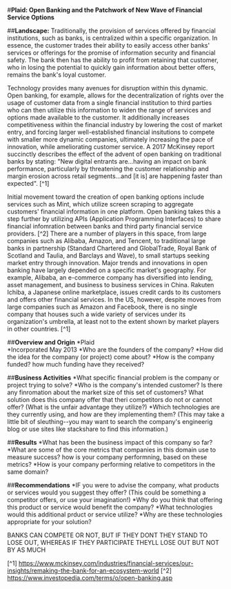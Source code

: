 #**Plaid: Open Banking and the Patchwork of New Wave of Financial Service Options**

##**Landscape:**
Traditionally, the provision of services offered by financial institutions, such as banks, is centralized within a specific organization. In essence, the customer trades their ability to easily access other banks' services or offerings for the promise of information security and financial safety. The bank then has the ability to profit from retaining that customer, who in losing the potential to quickly gain information about better offers, remains the bank's loyal customer. 

Technology provides many avenues for disruption within this dynamic. Open banking, for example, allows for the decentralization of rights over the usage of customer data from a single financial institution to third parties who can then utilize this information to widen the range of services and options made available to the customer. It additionally increases competitiveness within the financial industry by lowering the cost of market entry, and forcing larger well-established financial insitutions to compete with smaller more dynamic companies, ultimately increasing the pace of innovation, while ameliorating customer service. A 2017 McKinsey report succinctly describes the effect of the advent of open banking on traditional banks by stating: "New digital entrants are...having an impact on bank performance, particularly by threatening the customer relationship and margin erosion across retail segments...and [it is] are happening faster than expected". [^1] 

Initial movement toward the creation of open banking options include services such as Mint, which utilize screen scraping to aggregate customers' financial information in one platform. Open banking takes this a step further by utilizing APIs (Application Programming Interfaces) to share financial infomration between banks and third party financial service providers. [^2] There are a number of players in this space, from large companies such as Alibaba, Amazon, and Tencent, to traditional large banks in partnership (Standard Chartered and GlobalTrade, Royal Bank of Scotland and Taulia, and Barclays and Wave), to small startups seeking market entry through innovation. Major trends and innovations in open banking have largely depended on a specific market's geography. For example, Alibaba, an e-commerce company has diversified into lending, asset management, and business to business services in China. Rakuten Ichiba, a Japanese online marketplace, issues credit cards to its customers and offers other financial services. In the US, however, despite moves from large companies such as Amazon and Facebook, there is no single company that houses such a wide variety of services under its organization's umbrella, at least not to the extent shown by market players in other countries. [^1]

##**Overview and Origin**
*Plaid  
*Incorporated May 2013
*Who are the founders of the company?
*How did the idea for the company (or project) come about?
*How is the company funded? how much funding have they received?

##**Business Activities** 
*What specific financial problem is the company or project trying to solve?
*Who is the company's intended customer? Is there any finromation about the market size of this set of customers? What solution does this company offer that theri competitors do not or cannot offer? (What is the unfair advantage they utilize?)
*Which technologies are they currently using, and how are they implementing them? (This may take a little bit of sleuthing--you may want to search the company's engineerig blog or use sites like stackshare to find this information.)



##**Results** 
*What has been the business impact of this company so far?
*What are some of the core metrics that companies in this domain use to measure success? how is your company performning, based on these metrics?
*How is your company performing relative to competitors in the same domain?

##**Recommendations**
*IF you were to advise the company, what products or services would you suggest they offer? (This could be something a competitor offers, or use your imagination!)
*Why do you think that offering this product or service would benefit the company?
*What technologies would this additional prduct or service utilize?
*Why are these technologies appropriate for your solution?

BANKS CAN COMPETE OR NOT, BUT IF THEY DONT THEY STAND TO LOSE OUT, WHEREAS IF THEY PARTICIPATE THEYLL LOSE OUT BUT NOT BY AS MUCH 

[^1] https://www.mckinsey.com/industries/financial-services/our-insights/remaking-the-bank-for-an-ecosystem-world 
[^2] https://www.investopedia.com/terms/o/open-banking.asp